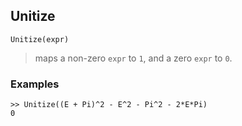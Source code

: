 ## Unitize

```
Unitize(expr)
```
> maps a non-zero `expr` to `1`, and a zero `expr` to `0`. 
 
### Examples

```
>> Unitize((E + Pi)^2 - E^2 - Pi^2 - 2*E*Pi)
0
```
